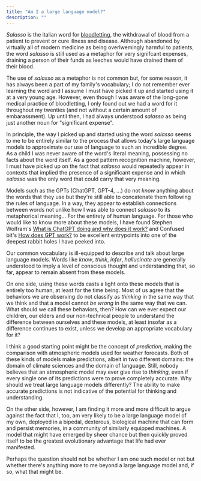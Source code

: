 ```yaml
---
title: "Am I a large language model?"
description: ""
---
```


_Salasso_ is the italian word for [bloodletting][1], the withdrawal of blood
from a patient to prevent or cure illness and disease. Although abandoned by
virtually all of modern medicine as being overlwemingly harmful to patients,
the word _salasso_ is still used as a metaphor for very signifcant expenses,
draining a person of their funds as leeches would have drained them of their
blood.

The use of _salasso_ as a metaphor is not common but, for some reason, it has
always been a part of my family's vocabulary; I do not remember ever learning
the word and I assume I must have picked it up and started using it at a very
young age. However, even though I was aware of the long-gone medical practice
of bloodletting, I only found out we had a word for it throughout my twenties
(and not without a certain amount of embarassment). Up until then, I had always
understood _salasso_ as being just another noun for "significant expense".

In principle, the way I picked up and started using the word _salasso_ seems
to me to be entirely similar to the process that allows today's large language
models to approximate our use of language to such an incredible degree. As a
child I was never aware of the word's literal meaning, possessing no facts
about the word itself. As a good pattern recognition machine, however, I must
have picked up on the fact that _salasso_ would repeatedly appear in contexts
that implied the presence of a significant expense and in which _salasso_ was
the only word that could carry that very meaning.

Models such as the GPTs (ChatGPT, GPT-4, ...) do not _know_ anything about the
words that they use but they're still able to concatenate them following the
rules of language. In a way, they appear to establish connections between words
not unlike how I was able to connect _salasso_ to its metaphorical meaning...
For the entirety of human language. For those who would like to know more about
these models, I have found Stephen Wolfram's 
[What is ChatGPT doing and why does it work?][3] and Confused bit's
[How does GPT work?][2] to be excellent entrypoints into one of the deepest
rabbit holes I have peeked into.

Our common vocabulary is ill-equipped to describe and talk about large
language models. Words like _know_, _think_, _infer_, _hallucinate_ are
generally understood to imply a level of conscious thought and understanding
that, so far, appear to remain absent from these models.

On one side, using these words casts a light onto these models that is
entirely too human, at least for the time being. Most of us agree that
the behaviors we are observing do not classify as _thinking_ in the same
way that we think and that a model cannot _be wrong_ in the same way that
we can. What should we call these behaviors, then? How can we ever expect our
children, our elders and our non-technical people to understand the difference
between ourselves and these models, at least insofar as a difference continues
to exist, unless we develop an appropriate vocabulary for it?

I think a good starting point might be the concept of _prediction_, making the
comparison with atmospheric models used for weather forecasts. Both of these 
kinds of models make predictions, albeit in two different domains: the domain
of climate sciences and the domain of language. Still, nobody believes that an
atmospheric model may ever give rise to _thinking_, even if every single one of
its predictions were to prove completely accurate. Why should we treat large
language models differently? The ability to make accurate predictions is not 
indicative of the potential for thinking and understanding.

On the other side, however, I am finding it more and more difficult to argue
against the fact that I, too, am very likely to be a large language model of
my own, deployed in a bipedal, dexterous, biological machine that can form and
persist memories, in a community of similarly equipped machines. A model that
might have emerged by sheer chance but then quickly proved itself to be the
greatest  evolutionary advantage that life had ever manifested.

Perhaps the question should not be whether I am one such model or not but
whether there's anything more to me beyond a large language model and, if so,
what that might be.

[1]: https://en.wikipedia.org/wiki/Bloodletting
[2]: https://confusedbit.dev/posts/how_does_gpt_work/
[3]: https://writings.stephenwolfram.com/2023/02/what-is-chatgpt-doing-and-why-does-it-work/
